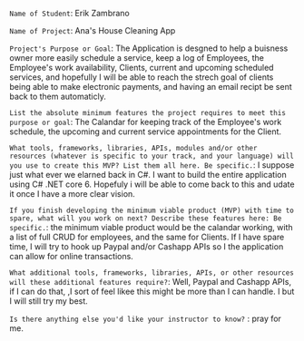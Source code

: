`Name of Student`: Erik Zambrano

`Name of Project`: Ana's House Cleaning App

`Project's Purpose or Goal`: The Application is desgned to help a buisness owner more easily schedule a service, keep a log of Employees, the Employee's work availability, Clients, current and upcoming scheduled services, and hopefully I will be able to reach the strech goal of clients being able to make electronic payments, and having an email recipt be sent back to them automaticly. 

`List the absolute minimum features the project requires to meet this purpose or goal`: The Calandar for keeping track of the Employee's work schedule, the upcoming and current service appointments for the Client.

`What tools, frameworks, libraries, APIs, modules and/or other resources (whatever is specific to your track, and your language) will you use to create this MVP? List them all here. Be specific.`: I suppose just what ever we elarned back in C#. I want to build the entire application using C# .NET core 6. Hopefuly i will be able to come back to this and udate it once I have a more clear vision.

`If you finish developing the minimum viable product (MVP) with time to spare, what will you work on next? Describe these features here: Be specific.`: the minimum viable product would be the calandar working, with a list of full CRUD for employees, and the same for Clients. If I have spare time, I will try to hook up Paypal and/or Cashapp APIs so I the application can allow for online transactions.

`What additional tools, frameworks, libraries, APIs, or other resources will these additional features require?`:
Well, Paypal and Cashapp APIs, if I can do that, ,I sort of feel likee this might be more than I can handle. I but I will still try my best.

`Is there anything else you'd like your instructor to know?` : pray for me.